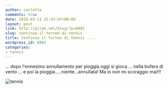 ```yaml
---
author: carlotta
comments: true
date: 2018-03-11 15:43:47+00:00
layout: post
link: http://pilde.net/blog/?p=6992
slug: continua-il-torneo-di-tennis
title: Continua il torneo di tennis ....
wordpress_id: 6992
categories:
- tennis
---
```


... dopo l'ennesimo annullamento per pioggia oggi si gioca.... nella bufera di vento ... e poi la pioggia.....niente...annullata! Ma io non mi scoraggio mai!!!

![tennis]({{baseurl}}/uploads/2018/03/tennis.png)





